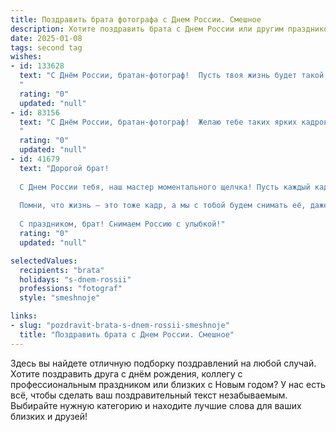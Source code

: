 ```yaml
---
title: Поздравить брата фотографа с Днем России. Смешное
description: Хотите поздравить брата с Днем России или другим праздником? Наш ИИ создаст незабываемое поздравление, а вы обязательно выделитесь среди других.  
date: 2025-01-08
tags: second tag
wishes:
- id: 133628
  text: "С Днём России, братан-фотограф!  Пусть твоя жизнь будет такой же яркой и насыщенной, как лучшие твои снимки, а количество лайков под твоими работами  превзойдёт численность населения нашей необъятной Родины!  Только без фотошопа, а то \"патриотизм\" переборщишь! 😉
  "
  rating: "0"
  updated: "null"
- id: 83156
  text: "С Днём России, братан-фотограф!  Желаю тебе таких ярких кадров в этот праздник, чтобы даже медведь на них завидовал твоей композиции! И пусть твой объектив всегда будет направлен на позитив, а фотоаппарат никогда не откажет в самый ответственный момент (в отличие от некоторых братьев, например, от меня 😉).
  "
  rating: "0"
  updated: "null"
- id: 41679
  text: "Дорогой брат!
  
  С Днем России тебя, наш мастер моментального щелчка! Пусть каждый кадр, который ты ловишь, будет будто капля изысканного великолепия на море нашей Родины! Желаю, чтобы твои фото были такими же яркими и сочными, как настоящие хинкали, а клиенты всегда улыбались так искренне, как пьяные туристы на Красной площади!
  
  Помни, что жизнь — это тоже кадр, а мы с тобой будем снимать её, даже если на заднем плане нет нужного пейзажа! Так что запасайся батарейками, фотоаппаратами и хорошим настроением! Пусть каждый миг будет уникальным, как твой выбор ракурса, а в душе горит огненый патриотизм, как светофильтр на твоём творческом пути!
  
  С праздником, брат! Снимаем Россию с улыбкой!"
  rating: "0"
  updated: "null"

selectedValues:
  recipients: "brata"
  holidays: "s-dnem-rossii"
  professions: "fotograf"
  style: "smeshnoje"

links:
- slug: "pozdravit-brata-s-dnem-rossii-smeshnoje"
  title: "Поздравить брата с Днем России. Смешное"
---
```


Здесь вы найдете отличную подборку поздравлений на любой случай.
Хотите поздравить друга с днём рождения, коллегу с профессиональным праздником или близких с Новым годом? У нас есть всё, чтобы сделать ваш поздравительный текст незабываемым. Выбирайте нужную категорию и находите лучшие слова для ваших близких и друзей!

